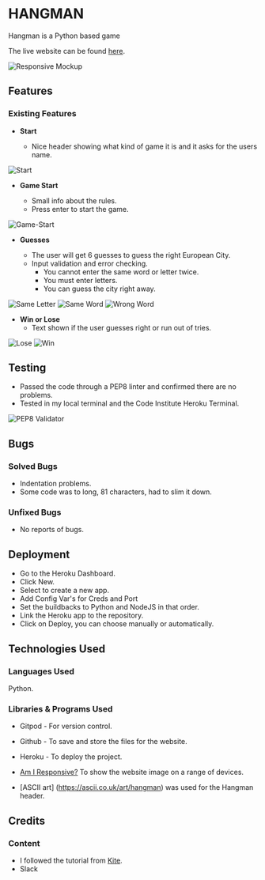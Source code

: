 # HANGMAN

Hangman is a Python based game 

The live website can be found [here](https://pp3-charlie-hangman.herokuapp.com/).

![Responsive Mockup](images/amiresponsivePython.png)

## Features 

### Existing Features

- __Start__

  - Nice header showing what kind of game it is and it asks for the users name.

![Start](images/start.png)

- __Game Start__

  - Small info about the rules.
  - Press enter to start the game.

![Game-Start](images/startgame.png)

- __Guesses__

  - The user will get 6 guesses to guess the right European City.
  - Input validation and error checking.
    - You cannot enter the same word or letter twice.
    - You must enter letters.
    - You can guess the city right away.

![Same Letter](images/sameletter.png)
![Same Word](images/sameword.png)
![Wrong Word](images/wrongword.png)

- __Win or Lose__
  - Text shown if the user guesses right or run out of tries.

![Lose](images/lose.png)
![Win](images/win.png)


## Testing 

- Passed the code through a PEP8 linter and confirmed there are no problems.
- Tested in my local terminal and the Code Institute Heroku Terminal.

![PEP8 Validator](images/pep8Validator.png)


## Bugs

### Solved Bugs
- Indentation problems.
- Some code was to long, 81 characters, had to slim it down.

### Unfixed Bugs
- No reports of bugs.

## Deployment

- Go to the Heroku Dashboard.
- Click New.
- Select to create a new app.
- Add Config Var's for Creds and Port
- Set the buildbacks to Python and NodeJS in that order.
- Link the Heroku app to the repository.
- Click on Deploy, you can choose manually or automatically.


## Technologies Used

### Languages Used

Python.

### Libraries & Programs Used

- Gitpod - For version control.

- Github - To save and store the files for the website.

- Heroku - To deploy the project.

- [Am I Responsive?](http://ami.responsivedesign.is/) To show the website image on a range of devices.

- [ASCII art] (https://ascii.co.uk/art/hangman) was used for the Hangman header.


## Credits 

### Content

- I followed the tutorial from [Kite](https://youtu.be/m4nEnsavl6w).
- Slack